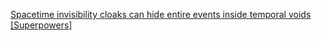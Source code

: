 ---
layout: post
wordpress_id: 857
wordpress_url: http://noesbueno.com/archives/857
date: '2010-11-17 20:00:58 -0600'
date_gmt: '2010-11-18 01:00:58 -0600'
body: |
  <p><a href="http://io9.com/5691060/spacetime-invisibility-cloaks-can-hide-entire-events-inside-temporal-voids">Spacetime invisibility cloaks can hide entire events inside temporal voids [Superpowers]</a></p>
---